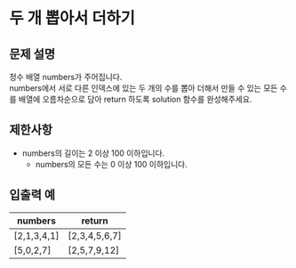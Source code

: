 # 두 개 뽑아서 더하기

## 문제 설명  
정수 배열 numbers가 주어집니다.  
numbers에서 서로 다른 인덱스에 있는 두 개의 수를 뽑아 더해서 만들 수 있는 모든 수를 배열에 오름차순으로 담아 return 하도록 solution 함수를 완성해주세요.

## 제한사항
- numbers의 길이는 2 이상 100 이하입니다.
  - numbers의 모든 수는 0 이상 100 이하입니다.

## 입출력 예
| numbers | return |
| --- | --- |  
| [2,1,3,4,1] | [2,3,4,5,6,7] |
| [5,0,2,7] | [2,5,7,9,12] |
